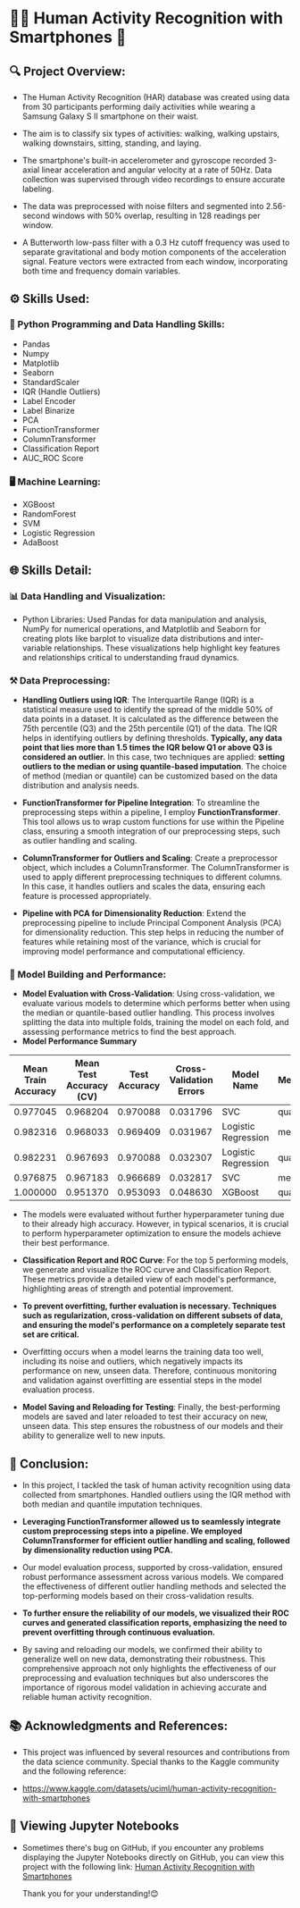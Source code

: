 # 🏃‍♂️ Human Activity Recognition with Smartphones 📱

## 🔍 Project Overview:
* The Human Activity Recognition (HAR) database was created using data from 30 participants performing daily activities while wearing a Samsung Galaxy S II smartphone on their waist.

* The aim is to classify six types of activities: walking, walking upstairs, walking downstairs, sitting, standing, and laying.

* The smartphone's built-in accelerometer and gyroscope recorded 3-axial linear acceleration and angular velocity at a rate of 50Hz. Data collection was supervised through video recordings to ensure accurate labeling.

* The data was preprocessed with noise filters and segmented into 2.56-second windows with 50% overlap, resulting in 128 readings per window.

* A Butterworth low-pass filter with a 0.3 Hz cutoff frequency was used to separate gravitational and body motion components of the acceleration signal. Feature vectors were extracted from each window, incorporating both time and frequency domain variables.

## ⚙️ Skills Used:
### 🐍 Python Programming and Data Handling Skills:
* Pandas
* Numpy
* Matplotlib
* Seaborn
* StandardScaler
* IQR (Handle Outliers)
* Label Encoder
* Label Binarize
* PCA
* FunctionTransformer
* ColumnTransformer
* Classification Report
* AUC_ROC Score
### 🖥️ Machine Learning:
* XGBoost 
* RandomForest
* SVM
* Logistic Regression
* AdaBoost

## 🌐 Skills Detail:
### 📊 Data Handling and Visualization:
* Python Libraries: Used Pandas for data manipulation and analysis, NumPy for numerical operations, and Matplotlib and Seaborn for creating  plots like barplot to visualize data distributions and inter-variable relationships. These visualizations help highlight key features and relationships critical to understanding fraud dynamics.

### ⚒️ Data Preprocessing:
* **Handling Outliers using IQR**: The Interquartile Range (IQR) is a statistical measure used to identify the spread of the middle 50% of data points in a dataset. It is calculated as the difference between the 75th percentile (Q3) and the 25th percentile (Q1) of the data. The IQR helps in identifying outliers by defining thresholds. **Typically, any data point that lies more than 1.5 times the IQR below Q1 or above Q3 is considered an outlier.** In this case, two techniques are applied: **setting outliers to the median or using quantile-based imputation**. The choice of method (median or quantile) can be customized based on the data distribution and analysis needs.

* **FunctionTransformer for Pipeline Integration**: To streamline the preprocessing steps within a pipeline, I employ **FunctionTransformer**. This tool allows us to wrap custom functions for use within the Pipeline class, ensuring a smooth integration of our preprocessing steps, such as outlier handling and scaling.

* **ColumnTransformer for Outliers and Scaling**: Create a preprocessor object, which includes a ColumnTransformer. The ColumnTransformer is used to apply different preprocessing techniques to different columns. In this case, it handles outliers and scales the data, ensuring each feature is processed appropriately.

* **Pipeline with PCA for Dimensionality Reduction**: Extend the preprocessing pipeline to include Principal Component Analysis (PCA) for dimensionality reduction. This step helps in reducing the number of features while retaining most of the variance, which is crucial for improving model performance and computational efficiency.

### 🤖 Model Building and Performance:
* **Model Evaluation with Cross-Validation**: Using cross-validation, we evaluate various models to determine which performs better when using the median or quantile-based outlier handling. This process involves splitting the data into multiple folds, training the model on each fold, and assessing performance metrics to find the best approach.
* **Model Performance Summary**
  
| Mean Train Accuracy | Mean Test Accuracy (CV) | Test Accuracy | Cross-Validation Errors | Model Name           | Method  |
|---------------------|-------------------------|---------------|-------------------------|----------------------|---------|
| 0.977045            | 0.968204                | 0.970088      | 0.031796                | SVC                  | quantile|
| 0.982316            | 0.968033                | 0.969409      | 0.031967                | Logistic Regression  | median  |
| 0.982231            | 0.967693                | 0.970088      | 0.032307                | Logistic Regression  | quantile|
| 0.976875            | 0.967183                | 0.966689      | 0.032817                | SVC                  | median  |
| 1.000000            | 0.951370                | 0.953093      | 0.048630                | XGBoost              | quantile|

* The models were evaluated without further hyperparameter tuning due to their already high accuracy. However, in typical scenarios, it is crucial to perform hyperparameter optimization to ensure the models achieve their best performance.

* **Classification Report and ROC Curve**: For the top 5 performing models, we generate and visualize the ROC curve and Classification Report. These metrics provide a detailed view of each model's performance, highlighting areas of strength and potential improvement.

* **To prevent overfitting, further evaluation is necessary. Techniques such as regularization, cross-validation on different subsets of data, and ensuring the model's performance on a completely separate test set are critical.**

* Overfitting occurs when a model learns the training data too well, including its noise and outliers, which negatively impacts its performance on new, unseen data. Therefore, continuous monitoring and validation against overfitting are essential steps in the model evaluation process.

* **Model Saving and Reloading for Testing**: Finally, the best-performing models are saved and later reloaded to test their accuracy on new, unseen data. This step ensures the robustness of our models and their ability to generalize well to new inputs.

## 📜 Conclusion:
* In this project, I tackled the task of human activity recognition using data collected from smartphones. Handled outliers using the IQR method with both median and quantile imputation techniques.

*  **Leveraging FunctionTransformer allowed us to seamlessly integrate custom preprocessing steps into a pipeline. We employed ColumnTransformer for efficient outlier handling and scaling, followed by dimensionality reduction using PCA.**

* Our model evaluation process, supported by cross-validation, ensured robust performance assessment across various models. We compared the effectiveness of different outlier handling methods and selected the top-performing models based on their cross-validation results.

* **To further ensure the reliability of our models, we visualized their ROC curves and generated classification reports, emphasizing the need to prevent overfitting through continuous evaluation.**

* By saving and reloading our models, we confirmed their ability to generalize well on new data, demonstrating their robustness. This comprehensive approach not only highlights the effectiveness of our preprocessing and evaluation techniques but also underscores the importance of rigorous model validation in achieving accurate and reliable human activity recognition.

## 📚 Acknowledgments and References:
* This project was influenced by several resources and contributions from the data science community. Special thanks to the Kaggle community and the following reference:

* https://www.kaggle.com/datasets/uciml/human-activity-recognition-with-smartphones

## 📄 Viewing Jupyter Notebooks
* Sometimes there's bug on GitHub, if you encounter any problems displaying the Jupyter Notebooks directly on GitHub, you can view this project with the following link:
  [Human Activity Recognition with Smartphones](https://nbviewer.org/github/Eric-Chung-0511/Learning-Record/blob/main/Data%20Science%20Projects/Human%20Activity%20Recognition%20with%20Smartphones/Human%20Activity%20Recognition%20with%20Smartphones%20_Eric.ipynb)

  Thank you for your understanding!😊


  
